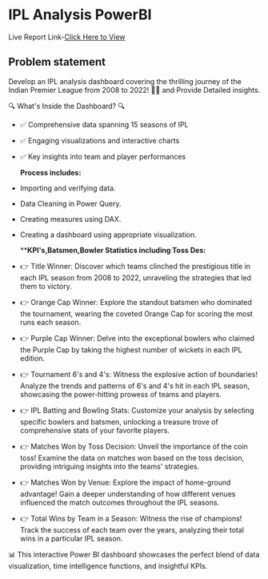 # IPL Analysis PowerBI
Live Report Link-[Click Here to View](https://www.novypro.com/project/ipl-analysis-dashboard-1)

**Problem statement**
------------------
Develop an IPL analysis dashboard covering the thrilling journey of the Indian Premier League from 2008 to 2022! 🎉🏏 and Provide Detailed insights.

🔍 What's Inside the Dashboard? 🔍
- ✅ Comprehensive data spanning 15 seasons of IPL
- ✅ Engaging visualizations and interactive charts
- ✅ Key insights into team and player performances

  **Process includes:**
 - Importing and verifying data.
 - Data Cleaning in Power Query.
 - Creating measures using DAX.
 - Creating a dashboard using appropriate visualization.

   ****KPI's,Batsmen,Bowler Statistics including Toss Des:**

- 👉 Title Winner: Discover which teams clinched the prestigious title in each IPL season from 2008 to 2022, unraveling the strategies that led them to victory.

- 👉 Orange Cap Winner: Explore the standout batsmen who dominated the tournament, wearing the coveted Orange Cap for scoring the most runs each season.

- 👉 Purple Cap Winner: Delve into the exceptional bowlers who claimed the Purple Cap by taking the highest number of wickets in each IPL edition.

- 👉 Tournament 6's and 4's: Witness the explosive action of boundaries! Analyze the trends and patterns of 6's and 4's hit in each IPL season, showcasing the power-hitting prowess of teams and players.

- 👉 IPL Batting and Bowling Stats: Customize your analysis by selecting specific bowlers and batsmen, unlocking a treasure trove of comprehensive stats of your favorite players.

- 👉 Matches Won by Toss Decision: Unveil the importance of the coin toss! Examine the data on matches won based on the toss decision, providing intriguing insights into the teams' strategies.

- 👉 Matches Won by Venue: Explore the impact of home-ground advantage! Gain a deeper understanding of how different venues influenced the match outcomes throughout the IPL seasons.

- 👉 Total Wins by Team in a Season: Witness the rise of champions! Track the success of each team over the years, analyzing their total wins in a particular IPL season.

📊 This interactive Power BI dashboard showcases the perfect blend of data visualization, time intelligence functions, and insightful KPIs.
  


